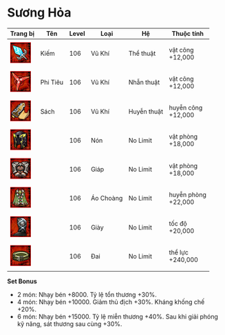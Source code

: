 # Sương Hỏa



| Trang bị                                      | Tên      | Level | Loại      | Hệ          | Thuộc tính                    |
| --------------------------------------------- | -------- | ----- | --------- | ----------- | ----------------------------- |
| ![](<../../.gitbook/assets/image (979).png>)  | Kiếm     | 106   | Vũ Khí    | Thể thuật   | <p>vật công<br>+12,000</p>    |
| ![](<../../.gitbook/assets/image (198).png>)  | Phi Tiêu | 106   | Vũ Khí    | Nhẫn thuật  | <p>vật công<br>+12,000</p>    |
| ![](<../../.gitbook/assets/image (981).png>)  | Sách     | 106   | Vũ Khí    | Huyễn thuật | <p>huyễn công<br>+12,000</p>  |
| ![](<../../.gitbook/assets/image (1068).png>) |          | 106   | Nón       | No Limit    | <p>vật phòng<br>+18,000</p>   |
| ![](<../../.gitbook/assets/image (762).png>)  |          | 106   | Giáp      | No Limit    | <p>vật phòng<br>+18,000</p>   |
| ![](<../../.gitbook/assets/image (1019).png>) |          | 106   | Áo Choàng | No Limit    | <p>huyễn phòng<br>+22,000</p> |
| ![](<../../.gitbook/assets/image (1041).png>) |          | 106   | Giày      | No Limit    | <p>tốc độ<br>+20,000</p>      |
| ![](<../../.gitbook/assets/image (1044).png>) |          | 106   | Đai       | No Limit    | <p>thể lực<br>+240,000</p>    |

&#x20;

**Set Bonus**

* &#x20;2 món: Nhạy bén +8000. Tỷ lệ tổn thương +30%.
* &#x20;4 món: Nhạy bén +10000. Giảm thủ địch +30%. Kháng khống chế +20%.
* &#x20;6 món: Nhạy bén +15000. Tỷ lệ miễn thương +40%. Sau khi giải phóng kỹ năng, sát thương sau cùng +30%.
